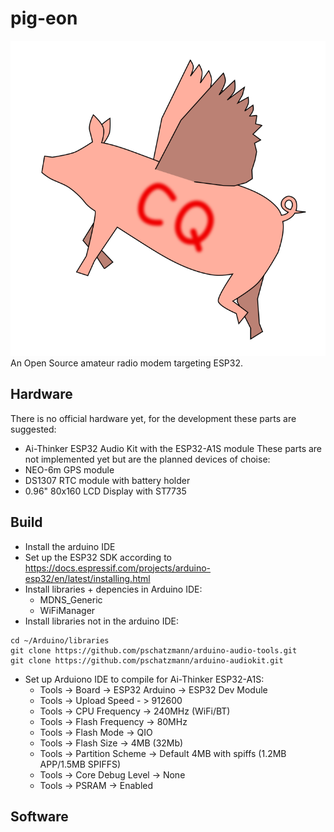# pig-eon
![pig-eon logo](images/pig-eon.svg)
An Open Source amateur radio modem targeting ESP32.

## Hardware
There is no official hardware yet, for the development these parts are suggested:
- Ai-Thinker ESP32 Audio Kit with the ESP32-A1S module
These parts are not implemented yet but are the planned devices of choise:
- NEO-6m GPS module
- DS1307 RTC module with battery holder
- 0.96" 80x160 LCD Display with ST7735

## Build
- Install the arduino IDE
- Set up the ESP32 SDK according to https://docs.espressif.com/projects/arduino-esp32/en/latest/installing.html
- Install libraries + depencies in Arduino IDE:
    - MDNS_Generic
    - WiFiManager
- Install libraries not in the arduino IDE:
```
cd ~/Arduino/libraries
git clone https://github.com/pschatzmann/arduino-audio-tools.git
git clone https://github.com/pschatzmann/arduino-audiokit.git
```
- Set up Arduiono IDE to compile for Ai-Thinker ESP32-A1S:
    - Tools -> Board -> ESP32 Arduino -> ESP32 Dev Module
    - Tools -> Upload Speed - > 912600
    - Tools -> CPU Frequency -> 240MHz (WiFi/BT)
    - Tools -> Flash Frequency -> 80MHz
    - Tools -> Flash Mode -> QIO
    - Tools -> Flash Size -> 4MB (32Mb)
    - Tools -> Partition Scheme -> Default 4MB with spiffs (1.2MB APP/1.5MB SPIFFS)
    - Tools -> Core Debug Level -> None
    - Tools -> PSRAM -> Enabled

## Software